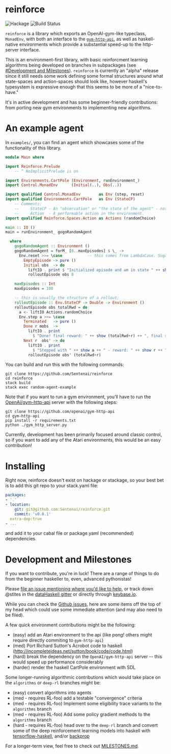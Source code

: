 reinforce
=============
![Hackage](https://img.shields.io/hackage/v/reinforce.svg)
![Build Status](https://travis-ci.org/Sentenai/reinforce.svg?branch=master)

`reinforce` is a library which exports an OpenAI-gym-like typeclass, `MonadEnv`, with both an interface to the [`gym-http-api`][gym-http], as well as haskell-native environments which provide a substantial speed-up to the http-server interface.

This is an environment-first library, with basic reinforcment learning algorithms being developed on branches in subpackages (see [#Development and Milestones](#development-and-milestones)).
`reinforce` is currently an "alpha" release since it still needs some work defining some formal structures around what state-spaces and action-spaces should look like, however haskell's typesystem is expressive enough that this seems to be more of a "nice-to-have."

It's in active development and has some beginner-friendly contributions: from porting new gym environments to implementing new algorithms.

[gym-http]: https://github.com/openai/gym-http-api/

An example agent
=============

In `examples/`, you can find an agent which showcases some of the functionality of this library.

```haskell
module Main where

import Reinforce.Prelude
    -- ^ NoImplicitPrelude is on

import Environments.CartPole (Environment, runEnvironment_)
import Control.MonadEnv      (Initial(..), Obs(..))

import qualified Control.MonadEnv        as Env (step, reset)
import qualified Environments.CartPole   as Env (StateCP)
    -- Comments:
    --     StateCP - An "observation" or "the state of the agent" - note that State overloaded, so StateCP
    --     Action  - A performable action in the environment.
import qualified Reinforce.Spaces.Action as Actions (randomChoice)

main :: IO ()
main = runEnvironment_ gogoRandomAgent

  where
    gogoRandomAgent :: Environment ()
    gogoRandomAgent = forM_ [0..maxEpisodes] $ \_ ->
      Env.reset >>= \case           -- this comes from LambdaCase. Sugar for: \a -> case a of ...
        EmptyEpisode -> pure ()
        Initial obs  -> do
          liftIO . print $ "Initialized episode and am in state " ++ show obs
          rolloutEpisode obs 0

    maxEpisodes :: Int
    maxEpisodes = 100

    -- this is usually the structure of a rollout:
    rolloutEpisode :: Env.StateCP -> Double -> Environment ()
    rolloutEpisode obs totalRwd = do
      a <- liftIO Actions.randomChoice
      Env.step a >>= \case
        Terminated   -> pure ()
        Done r mobs  ->
          liftIO . print
            $ "Done! final reward: " ++ show (totalRwd+r) ++ ", final state: " ++ show mobs
        Next r  obs' -> do
          liftIO . print
            $ "Stepped with " ++ show a ++ " - reward: " ++ show r ++ ", next state: " ++ show obs'
          rolloutEpisode obs' (totalRwd+r)
```

You can build and run this with the following commands:

```
git clone https://github.com/Sentenai/reinforce
cd reinforce
stack build
stack exec random-agent-example
```


Note that if you want to run a gym environment, you'll have to run the [OpenAi/gym-http-api][gym-http] server with the following steps:

```
git clone https://github.com/openai/gym-http-api
cd gym-http-api
pip install -r requirements.txt
python ./gym_http_server.py
```

Currently, development has been primarily focused around classic control, so if you want to add any of the Atari environments, this would be an easy contribution!

Installing
=============

Right now, reinforce doesn't exist on hackage or stackage, so your best bet is to add this git repo to your stack.yaml file:

```yaml
packages:
- '.'
- location:
    git: git@github.com:Sentenai/reinforce.git
    commit: 'v0.0.1'
  extra-dep:true
- ...
```

and add it to your cabal file or package.yaml (recommended) dependencies.


Development and Milestones
=============

If you want to contribute, you're in luck! There are a range of things to do from the beginner haskeller to, even, advanced pythonistas!

Please [file an issue mentioning where you'd like to help](https://github.com/Sentenai/reinforce/issues), or track down @stites in the [dataHaskell gitter](https://gitter.im/dataHaskell/) or directly through [keybase.io](https://keybase.io/stites).


While you can check the [Github issues](https://github.com/Sentenai/reinforce/issues), here are some items off the top of my head which could use some immediate attention (and may also need to be filed).

A few quick environment contributions might be the following:
- (easy) add an Atari environment to the api (like pong! others might require directly commiting to `gym-http-api`)
- (med) Port Richard Sutton's Acrobot code to haskell (http://incompleteideas.net/sutton/book/code/code.html)
- (hard) break the dependency on the `OpenAI/gym-http-api` server -- this would speed up performance considerably
- (harder) render the haskell CartPole environment with SDL

Some longer-running algorithmic contributions which would take place on the `algorithms` or `deep-rl` branches might be:
- (easy) convert algorithms into agents
- (med - requires RL-foo) add a testable "convergence" criteria
- (med - requires RL-foo) Implement some eligibility trace variants to the `algorithms` branch
- (med - requires RL-foo) Add some policy gradient methods to the `algorithms` branch
- (hard - requires RL-foo) head over to the `deep-rl` branch and convert some of the deep reinforcement learning models into haskell with [tensorflow-haskell][tfhs], and/or [backprop][bp]

For a longer-term view, feel free to check out [MILESTONES.md](./MILESTONES.md).

[tfhs]:https://github.com/tensorflow/haskell
[bp]:https://github.com/mstksg/backprop

